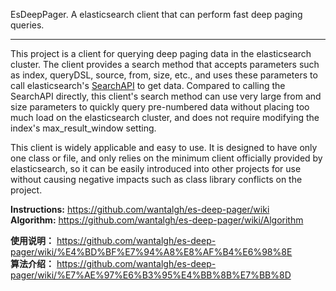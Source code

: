 EsDeepPager. A elasticsearch client that can perform fast deep paging queries.
***

This project is a client for querying deep paging data in the elasticsearch cluster. The client provides a search method that accepts parameters such as index, queryDSL, source, from, size, etc., and uses these parameters to call elasticsearch's [SearchAPI](https://www.elastic.co/guide/en/elasticsearch/reference/current/search-your-data.html) to get data. Compared to calling the SearchAPI directly, this client's search method can use very large from and size parameters to quickly query pre-numbered data without placing too much load on the elasticsearch cluster, and does not require modifying the index's max_result_window setting.  

This client is widely applicable and easy to use. It is designed to have only one class or file, and only relies on the minimum client officially provided by elasticsearch, so it can be easily introduced into other projects for use without causing negative impacts such as class library conflicts on the project.  

**Instructions:** https://github.com/wantalgh/es-deep-pager/wiki  
**Algorithm:** https://github.com/wantalgh/es-deep-pager/wiki/Algorithm  
  
**使用说明：** https://github.com/wantalgh/es-deep-pager/wiki/%E4%BD%BF%E7%94%A8%E8%AF%B4%E6%98%8E  
**算法介绍：** https://github.com/wantalgh/es-deep-pager/wiki/%E7%AE%97%E6%B3%95%E4%BB%8B%E7%BB%8D  